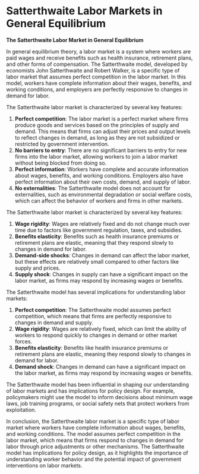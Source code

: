 # Satterthwaite Labor Markets in General Equilibrium

**The Satterthwaite Labor Market in General Equilibrium**

In general equilibrium theory, a labor market is a system where workers are paid wages and receive benefits such as health insurance, retirement plans, and other forms of compensation. The Satterthwaite model, developed by economists John Satterthwaite and Robert Walker, is a specific type of labor market that assumes perfect competition in the labor market. In this model, workers have complete information about their wages, benefits, and working conditions, and employers are perfectly responsive to changes in demand for labor.

The Satterthwaite labor market is characterized by several key features:

1. **Perfect competition**: The labor market is a perfect market where firms produce goods and services based on the principles of supply and demand. This means that firms can adjust their prices and output levels to reflect changes in demand, as long as they are not subsidized or restricted by government intervention.
2. **No barriers to entry**: There are no significant barriers to entry for new firms into the labor market, allowing workers to join a labor market without being blocked from doing so.
3. **Perfect information**: Workers have complete and accurate information about wages, benefits, and working conditions. Employers also have perfect information about their own costs, demand, and supply of labor.
4. **No externalities**: The Satterthwaite model does not account for externalities, such as environmental degradation or social welfare costs, which can affect the behavior of workers and firms in other markets.

The Satterthwaite labor market is characterized by several key features:

1. **Wage rigidity**: Wages are relatively fixed and do not change much over time due to factors like government regulation, taxes, and subsidies.
2. **Benefits elasticity**: Benefits such as health insurance premiums or retirement plans are elastic, meaning that they respond slowly to changes in demand for labor.
3. **Demand-side shocks**: Changes in demand can affect the labor market, but these effects are relatively small compared to other factors like supply and prices.
4. **Supply shock**: Changes in supply can have a significant impact on the labor market, as firms may respond by increasing wages or benefits.

The Satterthwaite model has several implications for understanding labor markets:

1. **Perfect competition**: The Satterthwaite model assumes perfect competition, which means that firms are perfectly responsive to changes in demand and supply.
2. **Wage rigidity**: Wages are relatively fixed, which can limit the ability of workers to respond quickly to changes in demand or other market forces.
3. **Benefits elasticity**: Benefits like health insurance premiums or retirement plans are elastic, meaning they respond slowly to changes in demand for labor.
4. **Demand shock**: Changes in demand can have a significant impact on the labor market, as firms may respond by increasing wages or benefits.

The Satterthwaite model has been influential in shaping our understanding of labor markets and has implications for policy design. For example, policymakers might use the model to inform decisions about minimum wage laws, job training programs, or social safety nets that protect workers from exploitation.

In conclusion, the Satterthwaite labor market is a specific type of labor market where workers have complete information about wages, benefits, and working conditions. The model assumes perfect competition in the labor market, which means that firms respond to changes in demand for labor through price adjustments or other mechanisms. The Satterthwaite model has implications for policy design, as it highlights the importance of understanding worker behavior and the potential impact of government interventions on labor markets.
